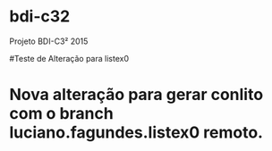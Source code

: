 # bdi-c32
Projeto BDI-C3² 2015

#Teste de Alteração para listex0

# Nova alteração para gerar conlito com o branch luciano.fagundes.listex0 remoto.